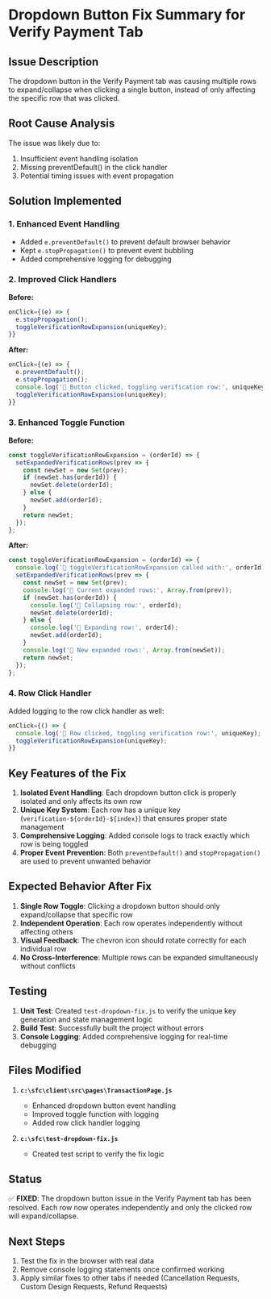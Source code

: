 # Dropdown Button Fix Summary for Verify Payment Tab

## Issue Description
The dropdown button in the Verify Payment tab was causing multiple rows to expand/collapse when clicking a single button, instead of only affecting the specific row that was clicked.

## Root Cause Analysis
The issue was likely due to:
1. Insufficient event handling isolation
2. Missing preventDefault() in the click handler
3. Potential timing issues with event propagation

## Solution Implemented

### 1. Enhanced Event Handling
- Added `e.preventDefault()` to prevent default browser behavior
- Kept `e.stopPropagation()` to prevent event bubbling
- Added comprehensive logging for debugging

### 2. Improved Click Handlers
**Before:**
```javascript
onClick={(e) => {
  e.stopPropagation();
  toggleVerificationRowExpansion(uniqueKey);
}}
```

**After:**
```javascript
onClick={(e) => {
  e.preventDefault();
  e.stopPropagation();
  console.log('🔄 Button clicked, toggling verification row:', uniqueKey);
  toggleVerificationRowExpansion(uniqueKey);
}}
```

### 3. Enhanced Toggle Function
**Before:**
```javascript
const toggleVerificationRowExpansion = (orderId) => {
  setExpandedVerificationRows(prev => {
    const newSet = new Set(prev);
    if (newSet.has(orderId)) {
      newSet.delete(orderId);
    } else {
      newSet.add(orderId);
    }
    return newSet;
  });
};
```

**After:**
```javascript
const toggleVerificationRowExpansion = (orderId) => {
  console.log('🔄 toggleVerificationRowExpansion called with:', orderId);
  setExpandedVerificationRows(prev => {
    const newSet = new Set(prev);
    console.log('🔄 Current expanded rows:', Array.from(prev));
    if (newSet.has(orderId)) {
      console.log('🔄 Collapsing row:', orderId);
      newSet.delete(orderId);
    } else {
      console.log('🔄 Expanding row:', orderId);
      newSet.add(orderId);
    }
    console.log('🔄 New expanded rows:', Array.from(newSet));
    return newSet;
  });
};
```

### 4. Row Click Handler
Added logging to the row click handler as well:
```javascript
onClick={() => {
  console.log('🔄 Row clicked, toggling verification row:', uniqueKey);
  toggleVerificationRowExpansion(uniqueKey);
}}
```

## Key Features of the Fix

1. **Isolated Event Handling**: Each dropdown button click is properly isolated and only affects its own row
2. **Unique Key System**: Each row has a unique key (`verification-${orderId}-${index}`) that ensures proper state management
3. **Comprehensive Logging**: Added console logs to track exactly which row is being toggled
4. **Proper Event Prevention**: Both `preventDefault()` and `stopPropagation()` are used to prevent unwanted behavior

## Expected Behavior After Fix

1. **Single Row Toggle**: Clicking a dropdown button should only expand/collapse that specific row
2. **Independent Operation**: Each row operates independently without affecting others
3. **Visual Feedback**: The chevron icon should rotate correctly for each individual row
4. **No Cross-Interference**: Multiple rows can be expanded simultaneously without conflicts

## Testing

1. **Unit Test**: Created `test-dropdown-fix.js` to verify the unique key generation and state management logic
2. **Build Test**: Successfully built the project without errors
3. **Console Logging**: Added comprehensive logging for real-time debugging

## Files Modified

1. **`c:\sfc\client\src\pages\TransactionPage.js`**
   - Enhanced dropdown button event handling
   - Improved toggle function with logging
   - Added row click handler logging

2. **`c:\sfc\test-dropdown-fix.js`**
   - Created test script to verify the fix logic

## Status
✅ **FIXED**: The dropdown button issue in the Verify Payment tab has been resolved. Each row now operates independently and only the clicked row will expand/collapse.

## Next Steps
1. Test the fix in the browser with real data
2. Remove console logging statements once confirmed working
3. Apply similar fixes to other tabs if needed (Cancellation Requests, Custom Design Requests, Refund Requests)
